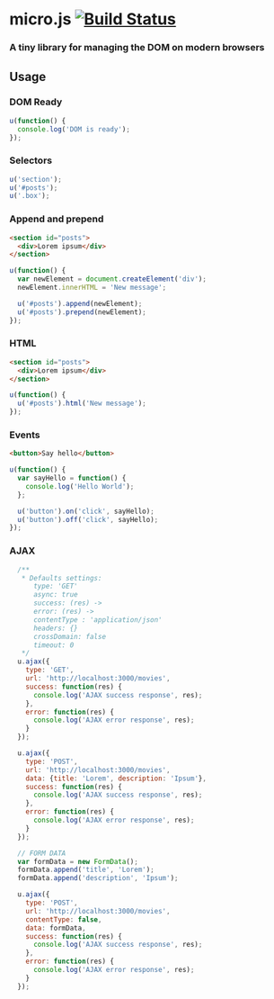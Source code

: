 # micro.js [![Build Status](https://travis-ci.org/dreyacosta/micro.js.svg?branch=master)](https://travis-ci.org/dreyacosta/micro.js)
### A tiny library for managing the DOM on modern browsers

## Usage

### DOM Ready
```js
u(function() {
  console.log('DOM is ready');
});
```

### Selectors
```js
u('section');
u('#posts');
u('.box');
```

### Append and prepend
```html
<section id="posts">
  <div>Lorem ipsum</div>
</section>
```

```js
u(function() {
  var newElement = document.createElement('div');
  newElement.innerHTML = 'New message';

  u('#posts').append(newElement);
  u('#posts').prepend(newElement);
});
```

### HTML
```html
<section id="posts">
  <div>Lorem ipsum</div>
</section>
```

```js
u(function() {
  u('#posts').html('New message');
});
```

### Events
```html
<button>Say hello</button>
```

```js
u(function() {
  var sayHello = function() {
    console.log('Hello World');
  };

  u('button').on('click', sayHello);
  u('button').off('click', sayHello);
});
```

### AJAX
```js
  /**
   * Defaults settings:
      type: 'GET'
      async: true
      success: (res) ->
      error: (res) ->
      contentType : 'application/json'
      headers: {}
      crossDomain: false
      timeout: 0
   */
  u.ajax({
    type: 'GET',
    url: 'http://localhost:3000/movies',
    success: function(res) {
      console.log('AJAX success response', res);
    },
    error: function(res) {
      console.log('AJAX error response', res);
    }
  });

  u.ajax({
    type: 'POST',
    url: 'http://localhost:3000/movies',
    data: {title: 'Lorem', description: 'Ipsum'},
    success: function(res) {
      console.log('AJAX success response', res);
    },
    error: function(res) {
      console.log('AJAX error response', res);
    }
  });

  // FORM DATA
  var formData = new FormData();
  formData.append('title', 'Lorem');
  formData.append('description', 'Ipsum');

  u.ajax({
    type: 'POST',
    url: 'http://localhost:3000/movies',
    contentType: false,
    data: formData,
    success: function(res) {
      console.log('AJAX success response', res);
    },
    error: function(res) {
      console.log('AJAX error response', res);
    }
  });
```